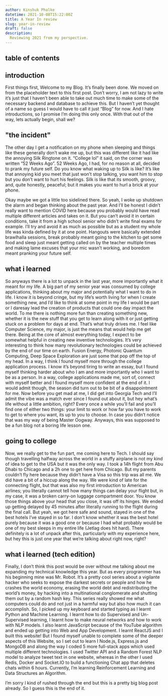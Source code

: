 ```yaml
---
author: Kinshuk Phalke
datetime: 2021-10-08T15:22:00Z
title: A Year In review
slug: year-in-review
draft: false
description:
  Reviewing 2021 from my perspective.
---
```

## table of contents
## introduction
First things first, Welcome to my Blog. It’s finally been done. We moved on
from the placeholder text to this first post. Don’t worry, I am not lazy to
write it’s just that I haven’t been able to take out much time to make some of
the necessary backend and database to achieve this. But I haven’t yet thought
of a name so guess I would have to call it just “Blog” for now. And I hate
introductions, so I promise I’m doing this only once. With that out of the way,
lets actually begin, shall we?

## "the incident"
The other day I get a notification on my phone when sleeping and things like
these generally don’t wake me up, but this was different like it had like the
annoying Silk Ringtone on it. “College lol” it said, on the corner was written
“52 Weeks Ago”. 52 Weeks Ago, I had, for no reason at all, decided to prank my
future self. Do you know what waking up to Silk is like? It’s like that
annoying kid you meet that just won’t stop talking, you want him to stop but
you don’t want to hurt his feelings. Silk is like that its smooth, groovy, and,
quite honestly, peaceful; but it makes you want to hurl a brick at your phone. 

Okay maybe we got a little too sidelined there. So yeah, I woke up shutdown the
alarm and began thinking about the past year. And I’ll be honest I didn’t
really want to mention COVID here because you probably would have read multiple
different articles and takes on it. But you can’t avoid it in certain
conditions, take it from a high school senior who didn’t write final exams for
example. I’ll try and avoid it as much as possible but as a student my whole
life was kinda defined by it at one point. Hangouts were basically extended
brawlhalla sessions, break probably meant going to the kitchen to get some food
and sleep just meant getting called on by the teacher multiple times and making
lame excuses that your mic wasn’t working, and boredom meant pranking your
future self. 

## what i learned
So anyways there is a lot to unpack in the last year, more importantly what it
meant for my life. A big part of my senior year was consumed by college
applications, thinking about my major and potentially what I want to do in
life. I know it is beyond cringe, but my life’s worth living for when I create
something new, and I’d like to think at some point in my life I would be part
or I daresay lead the creation of products that could one day impact the world.
To me there is nothing more fun than creating something new, whether it is the
new stuff that you get to learn along with it or just getting stuck on a
problem for days at end. That’s what truly drives me. I feel like Computer
Science, my major, is just the means that would help me get there. Being at the
core of almost everything today, I expect to be somewhat helpful in creating
new inventive technologies. It’s very interesting to think how many
revolutionary technologies could be achieved by the end of our time on earth.
Fusion Energy, Photonic Quantum Computing, Deep Space Exploration are just some
that pop off the top of my head. In a way, I think I found myself more through
the college application process. I know it’s beyond tiring to write an essay,
but I found myself thinking harder about who I am and more importantly who I
want to be as a person. In a way, college applications made me, sort of,
connect with myself better and I found myself more confident at the end of it.
I would admit though, the season did turn out to be bit of a disappointment for
me. Now before you get mad at me, I did get into Georgia Tech and I’ll admit
the vibe was a match ever since I found out about it, but hey what’s life
without a little ambition, right? Every once a while you’ll fail and you’ll
find one of either two things: your limit to work or how far you have to work
to get to where you want, its up to you to choose. In case you didn’t notice
that was my way of being Master Oogway.  Anyways, this was supposed to be a fun
blog not a boring life lesson one.

## going to college
Now, we really get to the fun part, me coming here to Tech.  I should say
though travelling halfway across the world in a stuffy airplane is not my kind
of idea to get to the USA but it was the only way. I took a 14h flight from Abu
Dhabi to Chicago and a 2h one to get here from Chicago. But my parents couldn’t
fly here because they didn’t have a Visa so this trip was all me. We did have a
bit of a hiccup along the way. We were kind of late for the connecting flight,
but that was also my first introduction to American airlines; you literally
cannot tell how many things can delay your flight but, in my case, it was a
broken carry-on luggage compartment door. You know those things above your head
that you close, it was off its hinges. We ended up getting delayed by 45
minutes after literally running to the flight during the final call.  But yeah,
we got here safe and sound, stayed in one of the best hotels I’ve stayed in so
far. I don’t know whether it was the best hotel purely because it was a good
one or because I had what probably would be one of my best sleeps in my entire
life (Jetlag does hit hard). There definitely is a lot of unpack after this,
particularly with my experience here, but hey this is just one year that we’re
talking about right now, right?


## what i learned (tech edition)
Finally, I don’t think this post would be over without me talking about me
expanding my technical knowledge this year. But as every programmer has his
beginning mine was Mr. Robot. It’s a pretty cool series about a vigilante
hacker who seeks to expose the darkest secrets or people and how he crashes the
world economy, erasing the world debt and redistributing the world’s money, by
hacking into a multinational conglomerate and shutting them out by a random
hash key. This series really showed me what computers could do and not just in
a harmful way but also how much it can accomplish. So, I picked up my keyboard
and started typing as I learnt Python and Machine Learning. I learnt how to do
Supervised and Un-Supervised learning, I learnt how to make neural networks and
how to work with NLP models. I also learnt JavaScript because of the YouTube
algorithm and ended up getting into Web and App Development. I learnt ReactJS
and I built this website! But I found myself unable to complete some of the
deeper aspects of this Website, so I set out to learn I Node.js, Express.js and
MongoDB and along the way I coded 5 more full-stack apps which used multiple
different technologies. I used Twitter API and a Random Forest NLP model to
analyze tweet text in one website, whereas in the other I used Redis, Docker
and Socket.IO to build a functioning Chat app that deletes chats within 6
hours. Currently, I’m learning Reinforcement Learning and Data Structures an
Algorithm. 

I’m sorry I kind of rushed through the end but this is a pretty big blog post already. So I guess this is the end of it.
